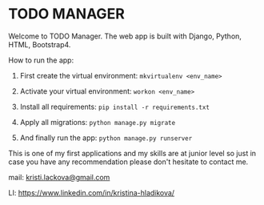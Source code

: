 # TODO MANAGER

Welcome to TODO Manager. The web app is built with Django, Python, HTML, Bootstrap4.

How to run the app:

1) First create the virtual environment:
```mkvirtualenv <env_name>```

2) Activate your virtual environment:
```workon <env_name>```

3) Install all requirements:
```pip install -r requirements.txt```

4) Apply all migrations:
```python manage.py migrate```

5) And finally run the app:
```python manage.py runserver```

This is one of my first applications and my skills are at junior level so just in case you have any recommendation please don't hesitate to contact me.

mail: kristi.lackova@gmail.com

LI: https://www.linkedin.com/in/kristina-hladikova/
